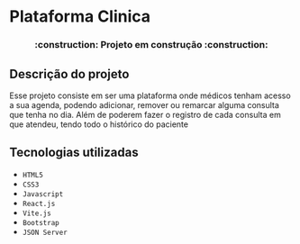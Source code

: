 # Plataforma Clinica

<h3 align="center"> 
    :construction:  Projeto em construção  :construction:
</h3>

## Descrição do projeto
<p>Esse projeto consiste em ser uma plataforma onde médicos tenham acesso a sua agenda, podendo adicionar, remover ou remarcar alguma consulta que tenha no dia. Além de poderem fazer o registro de cada consulta em que atendeu, tendo todo o histórico do paciente</p>


## Tecnologias utilizadas
- ``HTML5``
- ``CSS3``
- ``Javascript``
- ``React.js``
- ``Vite.js``
- ``Bootstrap``
- ``JSON Server``

